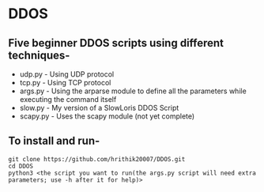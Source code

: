 # DDOS

## Five beginner DDOS scripts using different techniques-
* udp.py - Using UDP protocol
* tcp.py - Using TCP protocol
* args.py - Using the arparse module to define all the parameters while executing the command itself
* slow.py - My version of a SlowLoris DDOS Script
* scapy.py - Uses the scapy module (not yet complete)

## To install and run-
```
git clone https://github.com/hrithik20007/DDOS.git
cd DDOS
python3 <the script you want to run(the args.py script will need extra parameters; use -h after it for help)>
```
